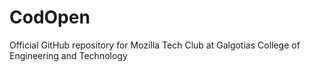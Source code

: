 # CodOpen
Official GitHub repository for Mozilla Tech Club at Galgotias College of Engineering and Technology

